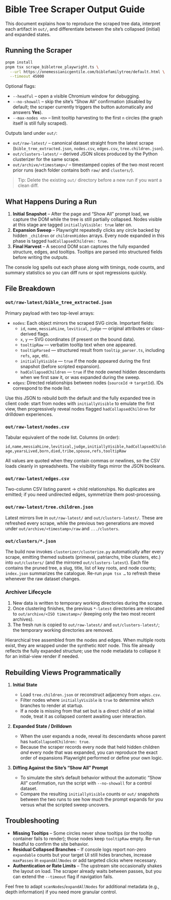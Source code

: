 # Bible Tree Scraper Output Guide

This document explains how to reproduce the scraped tree data, interpret each artifact in `out/`, and differentiate between the site’s collapsed (initial) and expanded states.

## Running the Scraper

```bash
pnpm install
pnpm tsx scrape_bibletree_playwright.ts \
  --url https://onemessianicgentile.com/biblefamilytree/default.html \
  --timeout 45000
```

Optional flags:

- `--headful` – open a visible Chromium window for debugging.
- `--no-showall` – skip the site’s “Show All” confirmation (disabled by default; the scraper currently triggers the button automatically and answers **Yes**).
- `--max-nodes <n>` – limit tooltip harvesting to the first `n` circles (the graph itself is still fully scraped).

Outputs land under `out/`:

- `out/raw-latest/` – canonical dataset straight from the latest scrape (`bible_tree_extracted.json`, `nodes.csv`, `edges.csv`, `tree.children.json`).
- `out/clusters-latest/` – derived JSON slices produced by the Python clusterizer for the same scrape.
- `out/archive/<timestamp>/` – timestamped copies of the two most recent prior runs (each folder contains both `raw/` and `clusters/`).

> Tip: Delete the existing `out/` directory before a new run if you want a clean diff.

## What Happens During a Run

1. **Initial Snapshot** – After the page and “Show All” prompt load, we capture the DOM while the tree is still partially collapsed. Nodes visible at this stage are tagged `initiallyVisible: true` later on.
2. **Expansion Sweep** – Playwright repeatedly clicks any circle backed by hidden `_children` or `childrenHidden` arrays. Every node expanded in this phase is tagged `hadCollapsedChildren: true`.
3. **Final Harvest** – A second DOM scan captures the fully expanded structure, edges, and tooltips. Tooltips are parsed into structured fields before writing the outputs.

The console log spells out each phase along with timings, node counts, and summary statistics so you can diff runs or spot regressions quickly.

## File Breakdown

### `out/raw-latest/bible_tree_extracted.json`

Primary payload with two top-level arrays:

- `nodes`: Each object mirrors the scraped SVG circle. Important fields:
  - `id`, `name`, `messiahLine`, `levitical`, `judge` — original attributes or class-derived flags.
  - `x`, `y` — SVG coordinates (if present on the bound data).
  - `tooltipRaw` — verbatim tooltip text when one appeared.
  - `tooltipParsed` — structured result from `tooltip_parser.ts`, including `refs`, `age`, etc.
  - `initiallyVisible` — `true` if the node appeared during the first snapshot (before scripted expansion).
  - `hadCollapsedChildren` — `true` if the node owned hidden descendants when we first saw it, or was expanded during the sweep.
- `edges`: Directed relationships between nodes (`sourceId` → `targetId`). IDs correspond to the node list.

Use this JSON to rebuild both the default and the fully expanded tree in client code: start from nodes with `initiallyVisible` to emulate the first view, then progressively reveal nodes flagged `hadCollapsedChildren` for drilldown experiences.

### `out/raw-latest/nodes.csv`

Tabular equivalent of the node list. Columns (in order):

```
id,name,messiahLine,levitical,judge,initiallyVisible,hadCollapsedChildren,
age,yearsLived,born,died,tribe,spouse,refs,tooltipRaw
```

All values are quoted when they contain commas or newlines, so the CSV loads cleanly in spreadsheets. The visibility flags mirror the JSON booleans.

### `out/raw-latest/edges.csv`

Two-column CSV listing parent → child relationships. No duplicates are emitted; if you need undirected edges, symmetrize them post-processing.

### `out/raw-latest/tree.children.json`

Latest mirrors live in `out/raw-latest/` and `out/clusters-latest/`. These are refreshed every scrape, while the previous two generations are moved under `out/archive/<timestamp>/raw` and `.../clusters`.

### `out/clusters/*.json`

The build now invokes `clusterizer/clusterize.py` automatically after every scrape, emitting themed subsets (primeval, patriarchs, tribe clusters, etc.) into `out/clusters/` (and the mirrored `out/clusters-latest`). Each file contains the pruned tree, a slug, title, list of key roots, and node counts; `index.json` summarizes the catalogue. Re-run `pnpm tsx …` to refresh these whenever the raw dataset changes.

### Archiver Lifecycle

1. New data is written to temporary working directories during the scrape.
2. Once clustering finishes, the previous `*-latest` directories are relocated to `out/archive/<ISO timestamp>/` (keeping only the two most recent archives).
3. The fresh run is copied to `out/raw-latest/` and `out/clusters-latest/`; the temporary working directories are removed.

Hierarchical tree assembled from the nodes and edges. When multiple roots exist, they are wrapped under the synthetic `ROOT` node. This file already reflects the fully expanded structure; use the node metadata to collapse it for an initial-view render if needed.

## Rebuilding Views Programmatically

1. **Initial State**
   - Load `tree.children.json` or reconstruct adjacency from `edges.csv`.
   - Filter nodes where `initiallyVisible` is `true` to determine which branches to render at startup.
   - If a node is missing from that set but is a direct child of an initial node, treat it as collapsed content awaiting user interaction.

2. **Expanded State / Drilldown**
   - When the user expands a node, reveal its descendants whose parent has `hadCollapsedChildren: true`.
   - Because the scraper records every node that held hidden children *and* every node that was expanded, you can reproduce the exact order of expansions Playwright performed or define your own logic.

3. **Diffing Against the Site’s “Show All” Prompt**
   - To simulate the site’s default behavior without the automatic “Show All” confirmation, run the script with `--no-showall` for a control dataset.
   - Compare the resulting `initiallyVisible` counts or `out/` snapshots between the two runs to see how much the prompt expands for you versus what the scripted sweep uncovers.

## Troubleshooting

- **Missing Tooltips** – Some circles never show tooltips (or the tooltip container fails to render); those nodes keep `tooltipRaw` empty. Re-run headful to confirm the site behavior.
- **Residual Collapsed Branches** – If console logs report non-zero `expandable` counts but your target UI still hides branches, increase `maxPasses` in `expandAllNodes` or add targeted clicks where necessary.
- **Authentication or Rate Limits** – The upstream site occasionally shakes the layout on load. The scraper already waits between passes, but you can extend the `--timeout` flag if navigation fails.

Feel free to adapt `scanNodes`/`expandAllNodes` for additional metadata (e.g., depth information) if you need more granular control.
